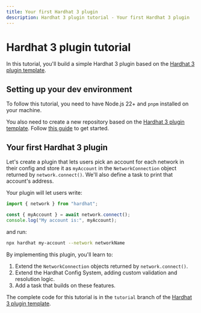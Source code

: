 ```yaml
---
title: Your first Hardhat 3 plugin
description: Hardhat 3 plugin tutorial - Your first Hardhat 3 plugin
---
```


# Hardhat 3 plugin tutorial

In this tutorial, you'll build a simple Hardhat 3 plugin based on the [Hardhat 3 plugin template](https://github.com/NomicFoundation/hardhat3-plugin-template).

## Setting up your dev environment

To follow this tutorial, you need to have Node.js 22+ and `pnpm` installed on your machine.

You also need to create a new repository based on the [Hardhat 3 plugin template](https://github.com/NomicFoundation/hardhat3-plugin-template). Follow [this guide](../guides/hardhat3-plugin-template.md) to get started.

## Your first Hardhat 3 plugin

Let's create a plugin that lets users pick an account for each network in their config and store it as `myAccount` in the `NetworkConnection` object returned by `network.connect()`. We'll also define a task to print that account's address.

Your plugin will let users write:

```ts
import { network } from "hardhat";

const { myAccount } = await network.connect();
console.log("My account is:", myAccount);
```

and run:

```sh
npx hardhat my-account --network networkName
```

By implementing this plugin, you'll learn to:

1. Extend the `NetworkConnection` objects returned by `network.connect()`.
2. Extend the Hardhat Config System, adding custom validation and resolution logic.
3. Add a task that builds on these features.

The complete code for this tutorial is in the `tutorial` branch of the [Hardhat 3 plugin template](https://github.com/NomicFoundation/hardhat3-plugin-template/tree/tutorial).
